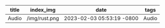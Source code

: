 | title | index_img                         | date             |     tags   |
| ------------- | --------------------------------- | ------------------- | ------------------  |
| Audio           | /img/rust.png        | 2023-02-03 05:53:19 -0800        | Audio  |
